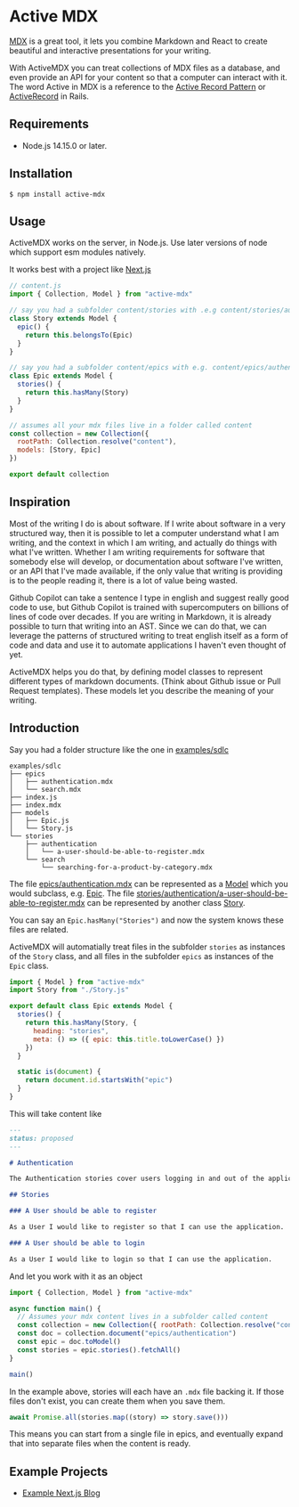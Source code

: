 # Active MDX

[MDX](https://mdxjs.com) is a great tool, it lets you combine Markdown and React to create beautiful and interactive presentations for your writing.

With ActiveMDX you can treat collections of MDX files as a database, and even provide an API for your content so that a computer can interact with it. The word Active in MDX is a reference to the [Active Record Pattern](https://en.wikipedia.org/wiki/Active_record_pattern) or [ActiveRecord](https://guides.rubyonrails.org/active_record_basics.html) in Rails.

## Requirements

- Node.js 14.15.0 or later.

## Installation

```shell
$ npm install active-mdx
```

## Usage

ActiveMDX works on the server, in Node.js. Use later versions of node which support esm modules natively.

It works best with a project like [Next.js](https://nextjs.org)

```js
// content.js
import { Collection, Model } from "active-mdx"

// say you had a subfolder content/stories with .e.g content/stories/authentication/registration.mdx
class Story extends Model {
  epic() {
    return this.belongsTo(Epic)
  }
}

// say you had a subfolder content/epics with e.g. content/epics/authentication.mdx
class Epic extends Model {
  stories() {
    return this.hasMany(Story)
  }
}

// assumes all your mdx files live in a folder called content
const collection = new Collection({
  rootPath: Collection.resolve("content"),
  models: [Story, Epic]
})

export default collection
```

## Inspiration

Most of the writing I do is about software. If I write about software in a very structured way, then it is possible to let a computer understand what I am writing, and the context in which I am writing, and actually do things with what I've written. Whether I am writing requirements for software that somebody else will develop, or documentation about software I've written, or an API that I've made available, if the only value that writing is providing is to the people reading it, there is a lot of value being wasted.

Github Copilot can take a sentence I type in english and suggest really good code to use, but Github Copilot is trained with supercomputers on billions of lines of code over decades. If you are writing in Markdown, it is already possible to turn that writing into an AST. Since we can do that, we can leverage the patterns of structured writing to treat english itself as a form of code and data and use it to automate applications I haven't even thought of yet.

ActiveMDX helps you do that, by defining model classes to represent different types of markdown documents. (Think about Github issue or Pull Request templates). These models let you describe the meaning of your writing.

## Introduction

Say you had a folder structure like the one in [examples/sdlc](examples/sdlc)

```
examples/sdlc
├── epics
│   ├── authentication.mdx
│   └── search.mdx
├── index.js
├── index.mdx
├── models
│   ├── Epic.js
│   └── Story.js
└── stories
    ├── authentication
    │   └── a-user-should-be-able-to-register.mdx
    └── search
        └── searching-for-a-product-by-category.mdx
```

The file [epics/authentication.mdx](examples/sdlc/epics/authentication.mdx) can be represented as a [Model](src/Model.js) which you would subclass, e.g. [Epic](examples/sdlc/models/Epic.js). The file [stories/authentication/a-user-should-be-able-to-register.mdx](examples/sdlc/stories/authentication/a-user-should-be-able-to-register.mdx) can be represented by another class [Story](examples/sdlc/models/Story.js).

You can say an `Epic.hasMany("Stories")` and now the system knows these files are related.

ActiveMDX will automatially treat files in the subfolder `stories` as instances of the `Story` class, and all files in the subfolder `epics` as instances of the `Epic` class.

```javascript
import { Model } from "active-mdx"
import Story from "./Story.js"

export default class Epic extends Model {
  stories() {
    return this.hasMany(Story, {
      heading: "stories",
      meta: () => ({ epic: this.title.toLowerCase() })
    })
  }

  static is(document) {
    return document.id.startsWith("epic")
  }
}
```

This will take content like

```md
---
status: proposed
---

# Authentication

The Authentication stories cover users logging in and out of the application, as well as the roles and permissions granted to these users and how they are enforced in the application.

## Stories

### A User should be able to register

As a User I would like to register so that I can use the application.

### A User should be able to login

As a User I would like to login so that I can use the application.
```

And let you work with it as an object

```javascript
import { Collection, Model } from "active-mdx"

async function main() {
  // Assumes your mdx content lives in a subfolder called content
  const collection = new Collection({ rootPath: Collection.resolve("content") })
  const doc = collection.document("epics/authentication")
  const epic = doc.toModel()
  const stories = epic.stories().fetchAll()
}

main()
```

In the example above, stories will each have an `.mdx` file backing it. If those files don't exist, you can create them when you save them.

```javascript
await Promise.all(stories.map((story) => story.save()))
```

This means you can start from a single file in epics, and eventually expand that into separate files when the content is ready.

## Example Projects

- [Example Next.js Blog](https://github.com/soederpop/active-mdx-nextjs-blog)
